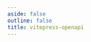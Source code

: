 ```yaml
---
aside: false
outline: false
title: vitepress-openapi
---
```


<script setup lang="ts">
import { useRoute, useData } from 'vitepress'
import { useTheme } from 'vitepress-openapi/client'
import spec from '../../../public/openapi.json'

const route = useRoute()

const { isDark, lang } = useData()

const operationId = route.data.params.operationId

useTheme({
    i18n: {
        locale: lang.value,
    },
})
</script>

<OAOperation :operationId="operationId" :spec="spec" :isDark="isDark" />
